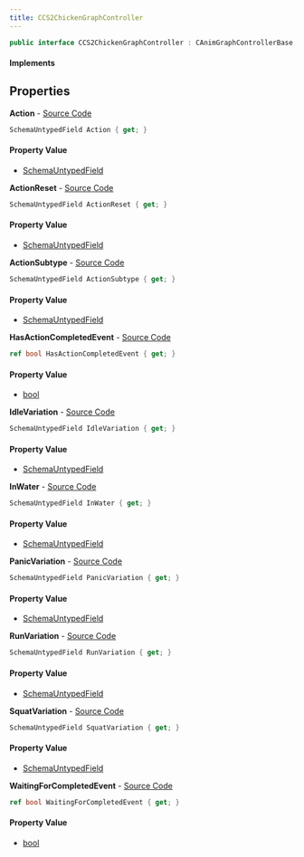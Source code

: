 ```yaml
---
title: CCS2ChickenGraphController
---
```


```csharp
public interface CCS2ChickenGraphController : CAnimGraphControllerBase, ISchemaClass<CAnimGraphControllerBase>, ISchemaClass<CCS2ChickenGraphController>, ISchemaField, ISchemaClass, INativeHandle
```

#### Implements

## Properties

**Action** - [Source Code](https://github.com/swiftly-solution/swiftlys2/blob/main/managed/src/SwiftlyS2.Generated/Schemas/Interfaces/CCS2ChickenGraphController.cs#L17)

```csharp
SchemaUntypedField Action { get; }
```

#### Property Value

- [SchemaUntypedField](/docs/api/shared/schemas/schemauntypedfield)

**ActionReset** - [Source Code](https://github.com/swiftly-solution/swiftlys2/blob/main/managed/src/SwiftlyS2.Generated/Schemas/Interfaces/CCS2ChickenGraphController.cs#L23)

```csharp
SchemaUntypedField ActionReset { get; }
```

#### Property Value

- [SchemaUntypedField](/docs/api/shared/schemas/schemauntypedfield)

**ActionSubtype** - [Source Code](https://github.com/swiftly-solution/swiftlys2/blob/main/managed/src/SwiftlyS2.Generated/Schemas/Interfaces/CCS2ChickenGraphController.cs#L20)

```csharp
SchemaUntypedField ActionSubtype { get; }
```

#### Property Value

- [SchemaUntypedField](/docs/api/shared/schemas/schemauntypedfield)

**HasActionCompletedEvent** - [Source Code](https://github.com/swiftly-solution/swiftlys2/blob/main/managed/src/SwiftlyS2.Generated/Schemas/Interfaces/CCS2ChickenGraphController.cs#L40)

```csharp
ref bool HasActionCompletedEvent { get; }
```

#### Property Value

- [bool](https://learn.microsoft.com/dotnet/api/system.boolean)

**IdleVariation** - [Source Code](https://github.com/swiftly-solution/swiftlys2/blob/main/managed/src/SwiftlyS2.Generated/Schemas/Interfaces/CCS2ChickenGraphController.cs#L26)

```csharp
SchemaUntypedField IdleVariation { get; }
```

#### Property Value

- [SchemaUntypedField](/docs/api/shared/schemas/schemauntypedfield)

**InWater** - [Source Code](https://github.com/swiftly-solution/swiftlys2/blob/main/managed/src/SwiftlyS2.Generated/Schemas/Interfaces/CCS2ChickenGraphController.cs#L38)

```csharp
SchemaUntypedField InWater { get; }
```

#### Property Value

- [SchemaUntypedField](/docs/api/shared/schemas/schemauntypedfield)

**PanicVariation** - [Source Code](https://github.com/swiftly-solution/swiftlys2/blob/main/managed/src/SwiftlyS2.Generated/Schemas/Interfaces/CCS2ChickenGraphController.cs#L32)

```csharp
SchemaUntypedField PanicVariation { get; }
```

#### Property Value

- [SchemaUntypedField](/docs/api/shared/schemas/schemauntypedfield)

**RunVariation** - [Source Code](https://github.com/swiftly-solution/swiftlys2/blob/main/managed/src/SwiftlyS2.Generated/Schemas/Interfaces/CCS2ChickenGraphController.cs#L29)

```csharp
SchemaUntypedField RunVariation { get; }
```

#### Property Value

- [SchemaUntypedField](/docs/api/shared/schemas/schemauntypedfield)

**SquatVariation** - [Source Code](https://github.com/swiftly-solution/swiftlys2/blob/main/managed/src/SwiftlyS2.Generated/Schemas/Interfaces/CCS2ChickenGraphController.cs#L35)

```csharp
SchemaUntypedField SquatVariation { get; }
```

#### Property Value

- [SchemaUntypedField](/docs/api/shared/schemas/schemauntypedfield)

**WaitingForCompletedEvent** - [Source Code](https://github.com/swiftly-solution/swiftlys2/blob/main/managed/src/SwiftlyS2.Generated/Schemas/Interfaces/CCS2ChickenGraphController.cs#L42)

```csharp
ref bool WaitingForCompletedEvent { get; }
```

#### Property Value

- [bool](https://learn.microsoft.com/dotnet/api/system.boolean)

